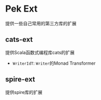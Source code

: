 # Pek Ext

提供一些自己常用的第三方库的扩展

## cats-ext

提供Scala函数式编程库cats的扩展

* `WriterIdT`: `Writer`的Monad Transformer

## spire-ext

提供spire库的扩展